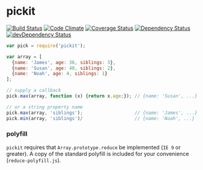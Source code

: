 # pickit

[![Build Status](https://travis-ci.org/jamestalmage/pickit.svg?branch=master)](https://travis-ci.org/jamestalmage/pickit)
[![Code Climate](https://codeclimate.com/github/jamestalmage/pickit/badges/gpa.svg)](https://codeclimate.com/github/jamestalmage/pickit)
[![Coverage Status](https://coveralls.io/repos/jamestalmage/pickit/badge.svg?branch=master)](https://coveralls.io/r/jamestalmage/pickit?branch=master)
[![Dependency Status](https://david-dm.org/jamestalmage/pickit.svg)](https://david-dm.org/jamestalmage/pickit)
[![devDependency Status](https://david-dm.org/jamestalmage/pickit/dev-status.svg)](https://david-dm.org/jamestalmage/pickit#info=devDependencies)

```javascript
var pick = require('pickit');

var array = [
  {name: 'James', age: 36, siblings: 3},
  {name: 'Susan', age: 40, siblings: 2},
  {name: 'Noah', age: 4, siblings: 1}
];

// supply a callback
pick.max(array, function (x) {return x.age;}); // {name: 'Susan', ...}

// or a string property name
pick.max(array, 'siblings');                   // {name: 'James', ...}
pick.min(array, 'siblings')/                   // {name: 'Noah', ...}
```

### polyfill

`pickit` requires that `Array.prototype.reduce` be implemented (`IE 9` or greater).
A copy of the standard polyfill is included for your convenience (`reduce-polyfill.js`).